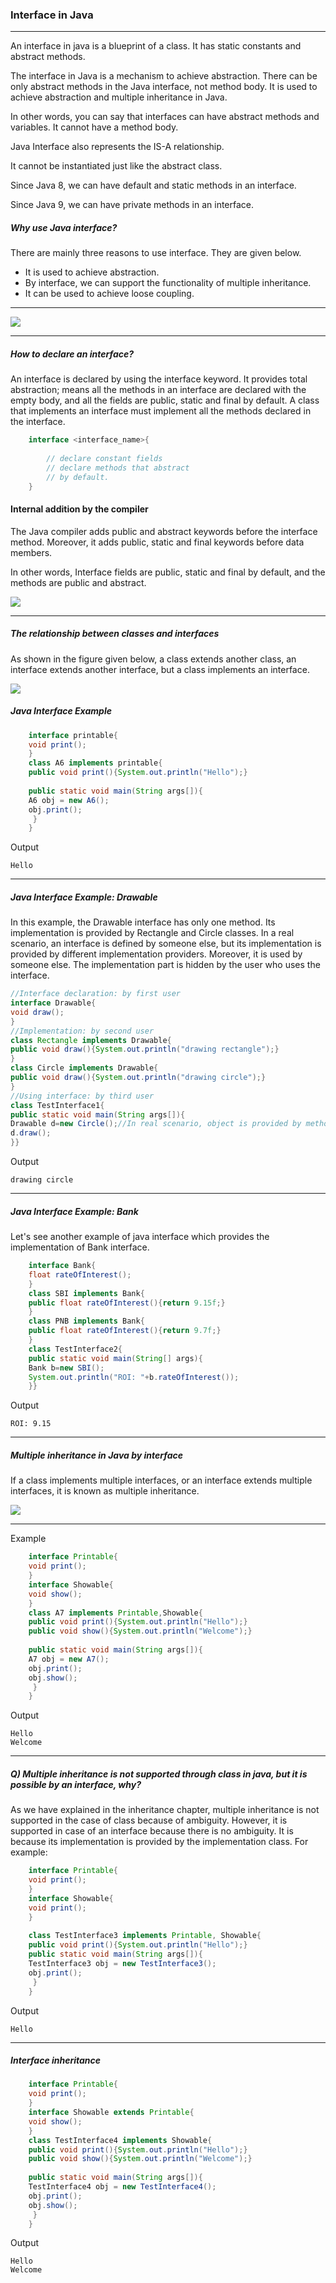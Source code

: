 ### Interface in Java

-----

An interface in java is a blueprint of a class. It has static constants and abstract methods.

The interface in Java is a mechanism to achieve abstraction. There can be only abstract methods in the Java interface, not method body. It is used to achieve abstraction and multiple inheritance in Java.

In other words, you can say that interfaces can have abstract methods and variables. It cannot have a method body.

Java Interface also represents the IS-A relationship.

It cannot be instantiated just like the abstract class.

Since Java 8, we can have default and static methods in an interface.

Since Java 9, we can have private methods in an interface.


##### Why use Java interface?

There are mainly three reasons to use interface. They are given below.

   - It is used to achieve abstraction.
   - By interface, we can support the functionality of multiple inheritance.
   - It can be used to achieve loose coupling.
   
----

![](https://static.javatpoint.com/interview/images/why-use-java-interface.jpg)

----

##### How to declare an interface?

An interface is declared by using the interface keyword. It provides total abstraction; means all the methods in an interface are declared with the empty body, and all the fields are public, static and final by default. A class that implements an interface must implement all the methods declared in the interface.

```java
    interface <interface_name>{  
          
        // declare constant fields  
        // declare methods that abstract   
        // by default.  
    }  
```


#### Internal addition by the compiler

The Java compiler adds public and abstract keywords before the interface method. Moreover, it adds public, static and final keywords before data members.

In other words, Interface fields are public, static and final by default, and the methods are public and abstract.

![](https://static.javatpoint.com/images/interface.png)

------

##### The relationship between classes and interfaces

As shown in the figure given below, a class extends another class, an interface extends another interface, but a class implements an interface.

![](https://static.javatpoint.com/images/core/interfacerelation.jpg)

##### Java Interface Example

```java
    interface printable{  
    void print();  
    }  
    class A6 implements printable{  
    public void print(){System.out.println("Hello");}  
      
    public static void main(String args[]){  
    A6 obj = new A6();  
    obj.print();  
     }  
    }  
```
Output
```
Hello
```

----

##### Java Interface Example: Drawable

In this example, the Drawable interface has only one method. Its implementation is provided by Rectangle and Circle classes. In a real scenario, an interface is defined by someone else, but its implementation is provided by different implementation providers. Moreover, it is used by someone else. The implementation part is hidden by the user who uses the interface.

```java
//Interface declaration: by first user  
interface Drawable{  
void draw();  
}  
//Implementation: by second user  
class Rectangle implements Drawable{  
public void draw(){System.out.println("drawing rectangle");}  
}  
class Circle implements Drawable{  
public void draw(){System.out.println("drawing circle");}  
}  
//Using interface: by third user  
class TestInterface1{  
public static void main(String args[]){  
Drawable d=new Circle();//In real scenario, object is provided by method e.g. getDrawable()  
d.draw();  
}} 
```
Output
```
drawing circle
```

----

##### Java Interface Example: Bank

Let's see another example of java interface which provides the implementation of Bank interface.

```java
    interface Bank{  
    float rateOfInterest();  
    }  
    class SBI implements Bank{  
    public float rateOfInterest(){return 9.15f;}  
    }  
    class PNB implements Bank{  
    public float rateOfInterest(){return 9.7f;}  
    }  
    class TestInterface2{  
    public static void main(String[] args){  
    Bank b=new SBI();  
    System.out.println("ROI: "+b.rateOfInterest());  
    }}  
```
Output
```
ROI: 9.15
```

----

##### Multiple inheritance in Java by interface

If a class implements multiple interfaces, or an interface extends multiple interfaces, it is known as multiple inheritance.

![](https://static.javatpoint.com/images/core/multipleinheritance.jpg)

-------

Example
```java
    interface Printable{  
    void print();  
    }  
    interface Showable{  
    void show();  
    }  
    class A7 implements Printable,Showable{  
    public void print(){System.out.println("Hello");}  
    public void show(){System.out.println("Welcome");}  
      
    public static void main(String args[]){  
    A7 obj = new A7();  
    obj.print();  
    obj.show();  
     }  
    }  
```
Output
```
Hello
Welcome
```

-----

##### Q) Multiple inheritance is not supported through class in java, but it is possible by an interface, why?

As we have explained in the inheritance chapter, multiple inheritance is not supported in the case of class because of ambiguity. However, it is supported in case of an interface because there is no ambiguity. It is because its implementation is provided by the implementation class. For example:

```java
    interface Printable{  
    void print();  
    }  
    interface Showable{  
    void print();  
    }  
      
    class TestInterface3 implements Printable, Showable{  
    public void print(){System.out.println("Hello");}  
    public static void main(String args[]){  
    TestInterface3 obj = new TestInterface3();  
    obj.print();  
     }  
    }  
```
Output
```
Hello
```

-----

##### Interface inheritance
```java
    interface Printable{  
    void print();  
    }  
    interface Showable extends Printable{  
    void show();  
    }  
    class TestInterface4 implements Showable{  
    public void print(){System.out.println("Hello");}  
    public void show(){System.out.println("Welcome");}  
      
    public static void main(String args[]){  
    TestInterface4 obj = new TestInterface4();  
    obj.print();  
    obj.show();  
     }  
    }  
```
Output
```
Hello
Welcome
```